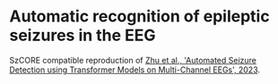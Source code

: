# Automatic recognition of epileptic seizures in the EEG

SzCORE compatible reproduction of [Zhu et al., 'Automated Seizure Detection using Transformer Models on Multi-Channel EEGs', 2023](https://doi.org/10.1109/BHI58575.2023.10313440).